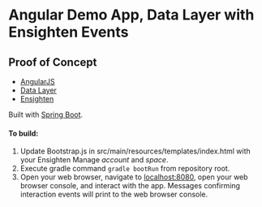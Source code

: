 # Angular Demo App, Data Layer with Ensighten Events
## Proof of Concept

* [AngularJS](https://angularjs.org)
* [Data Layer](https://www.w3.org/2013/12/ceddl-201312.pdf)
* [Ensighten](https://www.ensighten.com/products/tag-management/manage/)

Built with [Spring Boot](https://projects.spring.io/spring-boot/).

#### To build:
1. Update Bootstrap.js in src/main/resources/templates/index.html with your Ensighten Manage *account* and *space*.
2. Execute gradle command `gradle bootRun` from repository root.
3. Open your web browser, navigate to [localhost:8080](http://localhost:8080/), open your web browser console, and interact with the app. Messages confirming interaction events will print to the web browser console.